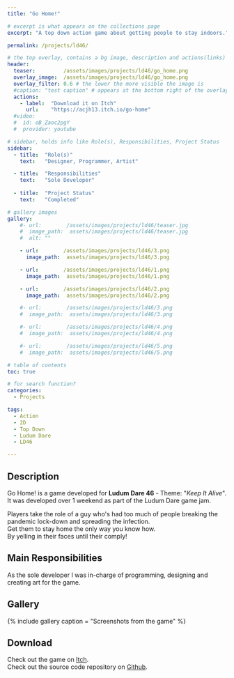 ```yaml
---
title: "Go Home!"

# excerpt is what appears on the collections page
excerpt: "A top down action game about getting people to stay indoors."

permalink: /projects/ld46/

# the top overlay, contains a bg image, description and actions(links)
header:
  teaser:         /assets/images/projects/ld46/go_home.png
  overlay_image:  /assets/images/projects/ld46/go_home.png
  overlay_filter: 0.6 # the lower the more visible the image is
  #caption: "test caption" # appears at the bottom right of the overlay
  actions:
    - label:  "Download it on Itch"
      url:    "https://acjh13.itch.io/go-home"
  #video:
  #  id: oB_Zaoc2pgY
  #  provider: youtube

# sidebar, holds info like Role(s), Responsibilities, Project Status
sidebar:
  - title:  "Role(s)"
    text:   "Designer, Programmer, Artist"

  - title:  "Responsibilities"
    text:   "Sole Developer"
    
  - title:  "Project Status"
    text:   "Completed"

# gallery images
gallery:
    #- url:        /assets/images/projects/ld46/teaser.jpg
    #  image_path:  assets/images/projects/ld46/teaser.jpg
    #  alt: ""

    - url:        /assets/images/projects/ld46/3.png
      image_path:  assets/images/projects/ld46/3.png

    - url:        /assets/images/projects/ld46/1.png
      image_path:  assets/images/projects/ld46/1.png

    - url:        /assets/images/projects/ld46/2.png
      image_path:  assets/images/projects/ld46/2.png

    #- url:        /assets/images/projects/ld46/3.png
    #  image_path:  assets/images/projects/ld46/3.png

    #- url:        /assets/images/projects/ld46/4.png
    #  image_path:  assets/images/projects/ld46/4.png

    #- url:        /assets/images/projects/ld46/5.png
    #  image_path:  assets/images/projects/ld46/5.png

# table of contents
toc: true

# for search function?
categories:
  - Projects

tags:
  - Action
  - 2D
  - Top Down
  - Ludum Dare
  - LD46

---
```


## Description

Go Home! is a game developed for **Ludum Dare 46** - Theme: "*Keep It Alive*".  
It was developed over 1 weekend as part of the Ludum Dare game jam.  

Players take the role of a guy who's had too much of people breaking the pandemic lock-down and spreading the infection.  
Get them to stay home the only way you know how.  
By yelling in their faces until their comply!

## Main Responsibilities

As the sole developer I was in-charge of programming, designing and creating art for the game. 

## Gallery

{% include gallery caption = "Screenshots from the game" %}

## Download

Check out the game on [Itch](https://acjh13.itch.io/go-home).  
Check out the source code repository on [Github](https://github.com/acjh13/LD46).
